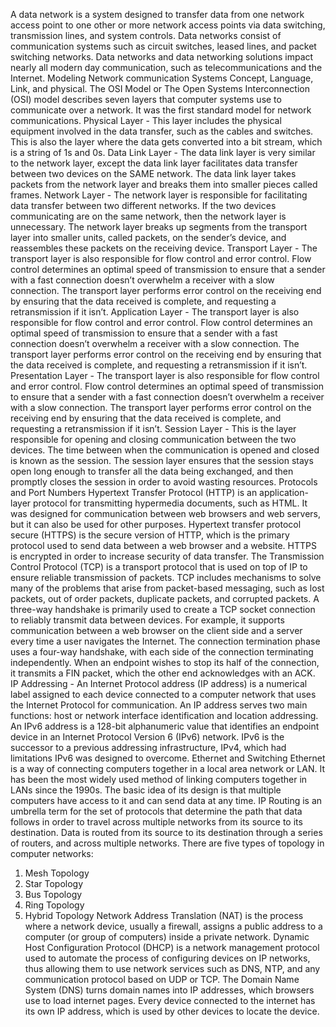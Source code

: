 A data network is a system designed to transfer data from one network access point to one other or more network access points via data switching, transmission lines, and system controls. Data networks consist of communication systems such as circuit switches, leased lines, and packet switching networks. Data networks and data networking solutions impact nearly all modern day communication, such as telecommunications and the Internet.
Modeling Network communication Systems 
Concept, Language, Link, and physical.
The OSI Model or The Open Systems Interconnection (OSI) model describes seven layers that computer systems use to communicate over a network. It was the first standard model for network communications.
Physical Layer - This layer includes the physical equipment involved in the data transfer, such as the cables and switches. This is also the layer where the data gets converted into a bit stream, which is a string of 1s and 0s.
Data Link Layer - The data link layer is very similar to the network layer, except the data link layer facilitates data transfer between two devices on the SAME network. The data link layer takes packets from the network layer and breaks them into smaller pieces called frames.
Network Layer - The network layer is responsible for facilitating data transfer between two different networks. If the two devices communicating are on the same network, then the network layer is unnecessary. The network layer breaks up segments from the transport layer into smaller units, called packets, on the sender’s device, and reassembles these packets on the receiving device.
Transport Layer - The transport layer is also responsible for flow control and error control. Flow control determines an optimal speed of transmission to ensure that a sender with a fast connection doesn’t overwhelm a receiver with a slow connection. The transport layer performs error control on the receiving end by ensuring that the data received is complete, and requesting a retransmission if it isn’t.
Application Layer - The transport layer is also responsible for flow control and error control. Flow control determines an optimal speed of transmission to ensure that a sender with a fast connection doesn’t overwhelm a receiver with a slow connection. The transport layer performs error control on the receiving end by ensuring that the data received is complete, and requesting a retransmission if it isn’t.
Presentation Layer - The transport layer is also responsible for flow control and error control. Flow control determines an optimal speed of transmission to ensure that a sender with a fast connection doesn’t overwhelm a receiver with a slow connection. The transport layer performs error control on the receiving end by ensuring that the data received is complete, and requesting a retransmission if it isn’t.
Session Layer - This is the layer responsible for opening and closing communication between the two devices. The time between when the communication is opened and closed is known as the session. The session layer ensures that the session stays open long enough to transfer all the data being exchanged, and then promptly closes the session in order to avoid wasting resources.
Protocols and Port Numbers 
Hypertext Transfer Protocol (HTTP) is an application-layer protocol for transmitting hypermedia documents, such as HTML. It was designed for communication between web browsers and web servers, but it can also be used for other purposes.
Hypertext transfer protocol secure (HTTPS) is the secure version of HTTP, which is the primary protocol used to send data between a web browser and a website. HTTPS is encrypted in order to increase security of data transfer.
The Transmission Control Protocol (TCP) is a transport protocol that is used on top of IP to ensure reliable transmission of packets. TCP includes mechanisms to solve many of the problems that arise from packet-based messaging, such as lost packets, out of order packets, duplicate packets, and corrupted packets.
A three-way handshake is primarily used to create a TCP socket connection to reliably transmit data between devices. For example, it supports communication between a web browser on the client side and a server every time a user navigates the Internet.
The connection termination phase uses a four-way handshake, with each side of the connection terminating independently. When an endpoint wishes to stop its half of the connection, it transmits a FIN packet, which the other end acknowledges with an ACK.
IP Addressing -  An Internet Protocol address (IP address) is a numerical label assigned to each device connected to a computer network that uses the Internet Protocol for communication. An IP address serves two main functions: host or network interface identification and location addressing.
An IPv6 address is a 128-bit alphanumeric value that identifies an endpoint device in an Internet Protocol Version 6 (IPv6) network. IPv6 is the successor to a previous addressing infrastructure, IPv4, which had limitations IPv6 was designed to overcome.
Ethernet and Switching
Ethernet is a way of connecting computers together in a local area network or LAN. It has been the most widely used method of linking computers together in LANs since the 1990s. The basic idea of its design is that multiple computers have access to it and can send data at any time.
IP Routing is an umbrella term for the set of protocols that determine the path that data follows in order to travel across multiple networks from its source to its destination. Data is routed from its source to its destination through a series of routers, and across multiple networks.
There are five types of topology in computer networks:
 1. Mesh Topology
2. Star Topology
3. Bus Topology
4. Ring Topology
5. Hybrid Topology
Network Address Translation (NAT) is the process where a network device, usually a firewall, assigns a public address to a computer (or group of computers) inside a private network.
Dynamic Host Configuration Protocol (DHCP) is a network management protocol used to automate the process of configuring devices on IP networks, thus allowing them to use network services such as DNS, NTP, and any communication protocol based on UDP or TCP.
The Domain Name System (DNS) turns domain names into IP addresses, which browsers use to load internet pages. Every device connected to the internet has its own IP address, which is used by other devices to locate the device.
 
 
 



